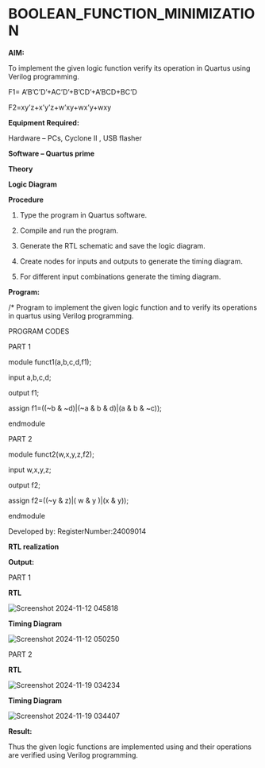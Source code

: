 # BOOLEAN_FUNCTION_MINIMIZATION

**AIM:**

To implement the given logic function verify its operation in Quartus using Verilog programming.

F1= A’B’C’D’+AC’D’+B’CD’+A’BCD+BC’D 

F2=xy’z+x’y’z+w’xy+wx’y+wxy

**Equipment Required:**

Hardware – PCs, Cyclone II , USB flasher

**Software – Quartus prime**

**Theory**

**Logic Diagram**

**Procedure**

1.	Type the program in Quartus software.

2.	Compile and run the program.

3.	Generate the RTL schematic and save the logic diagram.

4.	Create nodes for inputs and outputs to generate the timing diagram.

5.	For different input combinations generate the timing diagram.


**Program:**

/* Program to implement the given logic function and to verify its operations in quartus using Verilog programming.

PROGRAM CODES

PART 1

module funct1(a,b,c,d,f1);

input a,b,c,d;

output f1;

assign f1=((~b & ~d)|(~a & b & d)|(a & b & ~c));

endmodule


PART 2

module funct2(w,x,y,z,f2);

input w,x,y,z;

output f2;

assign f2=((~y & z)|( w & y )|(x & y));

endmodule


Developed by: RegisterNumber:24009014


**RTL realization**

**Output:**

PART 1

**RTL**

![Screenshot 2024-11-12 045818](https://github.com/user-attachments/assets/6ab20e0b-a9f2-4779-a695-2d50a6998d8d)

**Timing Diagram**

![Screenshot 2024-11-12 050250](https://github.com/user-attachments/assets/8bab3a50-bcd0-4d89-b558-d46416ba50ab)


PART 2

**RTL**

![Screenshot 2024-11-19 034234](https://github.com/user-attachments/assets/99362b1b-b47b-4828-a355-6520d033fcd7)

**Timing Diagram**

![Screenshot 2024-11-19 034407](https://github.com/user-attachments/assets/f202051a-8966-40ed-a62f-e294de3f1274)


**Result:**

Thus the given logic functions are implemented using and their operations are verified using Verilog programming.

